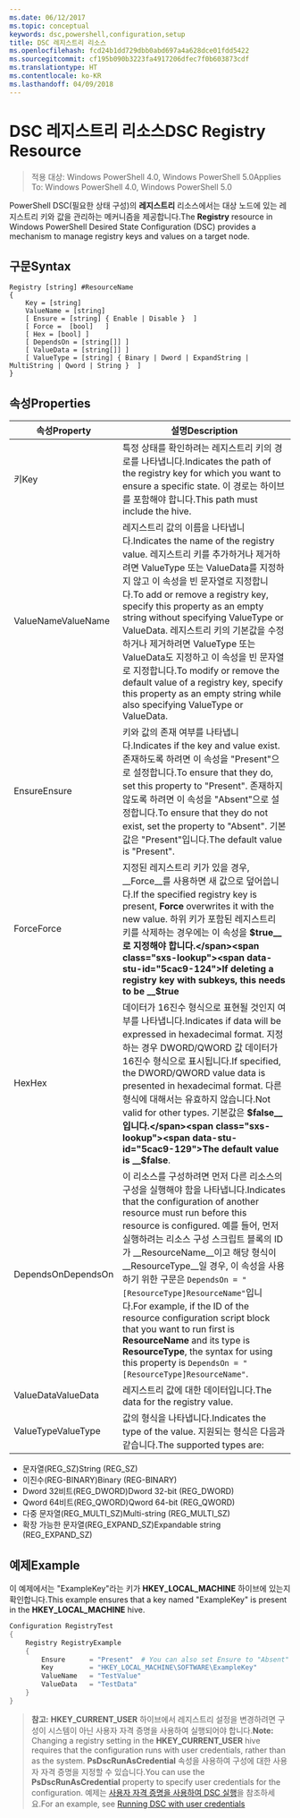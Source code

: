 ```yaml
---
ms.date: 06/12/2017
ms.topic: conceptual
keywords: dsc,powershell,configuration,setup
title: DSC 레지스트리 리소스
ms.openlocfilehash: fcd24b1dd729dbb0abd697a4a628dce01fdd5422
ms.sourcegitcommit: cf195b090b3223fa4917206dfec7f0b603873cdf
ms.translationtype: HT
ms.contentlocale: ko-KR
ms.lasthandoff: 04/09/2018
---
```

# <a name="dsc-registry-resource"></a><span data-ttu-id="5cac9-103">DSC 레지스트리 리소스</span><span class="sxs-lookup"><span data-stu-id="5cac9-103">DSC Registry Resource</span></span>

> <span data-ttu-id="5cac9-104">적용 대상: Windows PowerShell 4.0, Windows PowerShell 5.0</span><span class="sxs-lookup"><span data-stu-id="5cac9-104">Applies To: Windows PowerShell 4.0, Windows PowerShell 5.0</span></span>

<span data-ttu-id="5cac9-105">PowerShell DSC(필요한 상태 구성)의 **레지스트리** 리소스에서는 대상 노드에 있는 레지스트리 키와 값을 관리하는 메커니즘을 제공합니다.</span><span class="sxs-lookup"><span data-stu-id="5cac9-105">The **Registry** resource in Windows PowerShell Desired State Configuration (DSC) provides a mechanism to manage registry keys and values on a target node.</span></span>

## <a name="syntax"></a><span data-ttu-id="5cac9-106">구문</span><span class="sxs-lookup"><span data-stu-id="5cac9-106">Syntax</span></span>

```
Registry [string] #ResourceName
{
    Key = [string]
    ValueName = [string]
    [ Ensure = [string] { Enable | Disable }  ]
    [ Force =  [bool]   ]
    [ Hex = [bool] ]
    [ DependsOn = [string[]] ]
    [ ValueData = [string[]] ]
    [ ValueType = [string] { Binary | Dword | ExpandString | MultiString | Qword | String }  ]
}
```

## <a name="properties"></a><span data-ttu-id="5cac9-107">속성</span><span class="sxs-lookup"><span data-stu-id="5cac9-107">Properties</span></span>
|  <span data-ttu-id="5cac9-108">속성</span><span class="sxs-lookup"><span data-stu-id="5cac9-108">Property</span></span>  |  <span data-ttu-id="5cac9-109">설명</span><span class="sxs-lookup"><span data-stu-id="5cac9-109">Description</span></span>   |
|---|---|
| <span data-ttu-id="5cac9-110">키</span><span class="sxs-lookup"><span data-stu-id="5cac9-110">Key</span></span>| <span data-ttu-id="5cac9-111">특정 상태를 확인하려는 레지스트리 키의 경로를 나타냅니다.</span><span class="sxs-lookup"><span data-stu-id="5cac9-111">Indicates the path of the registry key for which you want to ensure a specific state.</span></span> <span data-ttu-id="5cac9-112">이 경로는 하이브를 포함해야 합니다.</span><span class="sxs-lookup"><span data-stu-id="5cac9-112">This path must include the hive.</span></span>|
| <span data-ttu-id="5cac9-113">ValueName</span><span class="sxs-lookup"><span data-stu-id="5cac9-113">ValueName</span></span>| <span data-ttu-id="5cac9-114">레지스트리 값의 이름을 나타냅니다.</span><span class="sxs-lookup"><span data-stu-id="5cac9-114">Indicates the name of the registry value.</span></span> <span data-ttu-id="5cac9-115">레지스트리 키를 추가하거나 제거하려면 ValueType 또는 ValueData를 지정하지 않고 이 속성을 빈 문자열로 지정합니다.</span><span class="sxs-lookup"><span data-stu-id="5cac9-115">To add or remove a registry key, specify this property as an empty string without specifying ValueType or ValueData.</span></span> <span data-ttu-id="5cac9-116">레지스트리 키의 기본값을 수정하거나 제거하려면 ValueType 또는 ValueData도 지정하고 이 속성을 빈 문자열로 지정합니다.</span><span class="sxs-lookup"><span data-stu-id="5cac9-116">To modify or remove the default value of a registry key, specify this property as an empty string while also specifying ValueType or ValueData.</span></span>|
| <span data-ttu-id="5cac9-117">Ensure</span><span class="sxs-lookup"><span data-stu-id="5cac9-117">Ensure</span></span>| <span data-ttu-id="5cac9-118">키와 값의 존재 여부를 나타냅니다.</span><span class="sxs-lookup"><span data-stu-id="5cac9-118">Indicates if the key and value exist.</span></span> <span data-ttu-id="5cac9-119">존재하도록 하려면 이 속성을 "Present"으로 설정합니다.</span><span class="sxs-lookup"><span data-stu-id="5cac9-119">To ensure that they do, set this property to "Present".</span></span> <span data-ttu-id="5cac9-120">존재하지 않도록 하려면 이 속성을 "Absent"으로 설정합니다.</span><span class="sxs-lookup"><span data-stu-id="5cac9-120">To ensure that they do not exist, set the property to "Absent".</span></span> <span data-ttu-id="5cac9-121">기본값은 "Present"입니다.</span><span class="sxs-lookup"><span data-stu-id="5cac9-121">The default value is "Present".</span></span>|
| <span data-ttu-id="5cac9-122">Force</span><span class="sxs-lookup"><span data-stu-id="5cac9-122">Force</span></span>| <span data-ttu-id="5cac9-123">지정된 레지스트리 키가 있을 경우, __Force__를 사용하면 새 값으로 덮어씁니다.</span><span class="sxs-lookup"><span data-stu-id="5cac9-123">If the specified registry key is present, __Force__ overwrites it with the new value.</span></span> <span data-ttu-id="5cac9-124">하위 키가 포함된 레지스트리 키를 삭제하는 경우에는 이 속성을 __$true__로 지정해야 합니다.</span><span class="sxs-lookup"><span data-stu-id="5cac9-124">If deleting a registry key with subkeys, this needs to be __$true__</span></span>|
| <span data-ttu-id="5cac9-125">Hex</span><span class="sxs-lookup"><span data-stu-id="5cac9-125">Hex</span></span>| <span data-ttu-id="5cac9-126">데이터가 16진수 형식으로 표현될 것인지 여부를 나타냅니다.</span><span class="sxs-lookup"><span data-stu-id="5cac9-126">Indicates if data will be expressed in hexadecimal format.</span></span> <span data-ttu-id="5cac9-127">지정하는 경우 DWORD/QWORD 값 데이터가 16진수 형식으로 표시됩니다.</span><span class="sxs-lookup"><span data-stu-id="5cac9-127">If specified, the DWORD/QWORD value data is presented in hexadecimal format.</span></span> <span data-ttu-id="5cac9-128">다른 형식에 대해서는 유효하지 않습니다.</span><span class="sxs-lookup"><span data-stu-id="5cac9-128">Not valid for other types.</span></span> <span data-ttu-id="5cac9-129">기본값은 __$false__입니다.</span><span class="sxs-lookup"><span data-stu-id="5cac9-129">The default value is __$false__.</span></span>|
| <span data-ttu-id="5cac9-130">DependsOn</span><span class="sxs-lookup"><span data-stu-id="5cac9-130">DependsOn</span></span>| <span data-ttu-id="5cac9-131">이 리소스를 구성하려면 먼저 다른 리소스의 구성을 실행해야 함을 나타냅니다.</span><span class="sxs-lookup"><span data-stu-id="5cac9-131">Indicates that the configuration of another resource must run before this resource is configured.</span></span> <span data-ttu-id="5cac9-132">예를 들어, 먼저 실행하려는 리소스 구성 스크립트 블록의 ID가 __ResourceName__이고 해당 형식이 __ResourceType__일 경우, 이 속성을 사용하기 위한 구문은 `DependsOn = "[ResourceType]ResourceName"`입니다.</span><span class="sxs-lookup"><span data-stu-id="5cac9-132">For example, if the ID of the resource configuration script block that you want to run first is __ResourceName__ and its type is __ResourceType__, the syntax for using this property is `DependsOn = "[ResourceType]ResourceName"`.</span></span>|
| <span data-ttu-id="5cac9-133">ValueData</span><span class="sxs-lookup"><span data-stu-id="5cac9-133">ValueData</span></span>| <span data-ttu-id="5cac9-134">레지스트리 값에 대한 데이터입니다.</span><span class="sxs-lookup"><span data-stu-id="5cac9-134">The data for the registry value.</span></span>|
| <span data-ttu-id="5cac9-135">ValueType</span><span class="sxs-lookup"><span data-stu-id="5cac9-135">ValueType</span></span>| <span data-ttu-id="5cac9-136">값의 형식을 나타냅니다.</span><span class="sxs-lookup"><span data-stu-id="5cac9-136">Indicates the type of the value.</span></span> <span data-ttu-id="5cac9-137">지원되는 형식은 다음과 같습니다.</span><span class="sxs-lookup"><span data-stu-id="5cac9-137">The supported types are:</span></span>
<ul><li><span data-ttu-id="5cac9-138">문자열(REG_SZ)</span><span class="sxs-lookup"><span data-stu-id="5cac9-138">String (REG_SZ)</span></span></li>


<li><span data-ttu-id="5cac9-139">이진수(REG-BINARY)</span><span class="sxs-lookup"><span data-stu-id="5cac9-139">Binary (REG-BINARY)</span></span></li>


<li><span data-ttu-id="5cac9-140">Dword 32비트(REG_DWORD)</span><span class="sxs-lookup"><span data-stu-id="5cac9-140">Dword 32-bit (REG_DWORD)</span></span></li>


<li><span data-ttu-id="5cac9-141">Qword 64비트(REG_QWORD)</span><span class="sxs-lookup"><span data-stu-id="5cac9-141">Qword 64-bit (REG_QWORD)</span></span></li>


<li><span data-ttu-id="5cac9-142">다중 문자열(REG_MULTI_SZ)</span><span class="sxs-lookup"><span data-stu-id="5cac9-142">Multi-string (REG_MULTI_SZ)</span></span></li>


<li><span data-ttu-id="5cac9-143">확장 가능한 문자열(REG_EXPAND_SZ)</span><span class="sxs-lookup"><span data-stu-id="5cac9-143">Expandable string (REG_EXPAND_SZ)</span></span></li></ul>

## <a name="example"></a><span data-ttu-id="5cac9-144">예제</span><span class="sxs-lookup"><span data-stu-id="5cac9-144">Example</span></span>
<span data-ttu-id="5cac9-145">이 예제에서는 "ExampleKey"라는 키가 **HKEY\_LOCAL\_MACHINE** 하이브에 있는지 확인합니다.</span><span class="sxs-lookup"><span data-stu-id="5cac9-145">This example ensures that a key named "ExampleKey" is present in the **HKEY\_LOCAL\_MACHINE** hive.</span></span>
```powershell
Configuration RegistryTest
{
    Registry RegistryExample
    {
        Ensure      = "Present"  # You can also set Ensure to "Absent"
        Key         = "HKEY_LOCAL_MACHINE\SOFTWARE\ExampleKey"
        ValueName   = "TestValue"
        ValueData   = "TestData"
    }
}
```

><span data-ttu-id="5cac9-146">**참고:** **HKEY\_CURRENT\_USER** 하이브에서 레지스트리 설정을 변경하려면 구성이 시스템이 아닌 사용자 자격 증명을 사용하여 실행되어야 합니다.</span><span class="sxs-lookup"><span data-stu-id="5cac9-146">**Note:** Changing a registry setting in the **HKEY\_CURRENT\_USER** hive requires that the configuration runs with user credentials, rather than as the system.</span></span>
><span data-ttu-id="5cac9-147">**PsDscRunAsCredential** 속성을 사용하여 구성에 대한 사용자 자격 증명을 지정할 수 있습니다.</span><span class="sxs-lookup"><span data-stu-id="5cac9-147">You can use the **PsDscRunAsCredential** property to specify user credentials for the configuration.</span></span> <span data-ttu-id="5cac9-148">예제는 [사용자 자격 증명을 사용하여 DSC 실행](runAsUser.md)을 참조하세요.</span><span class="sxs-lookup"><span data-stu-id="5cac9-148">For an example, see [Running DSC with user credentials](runAsUser.md)</span></span>